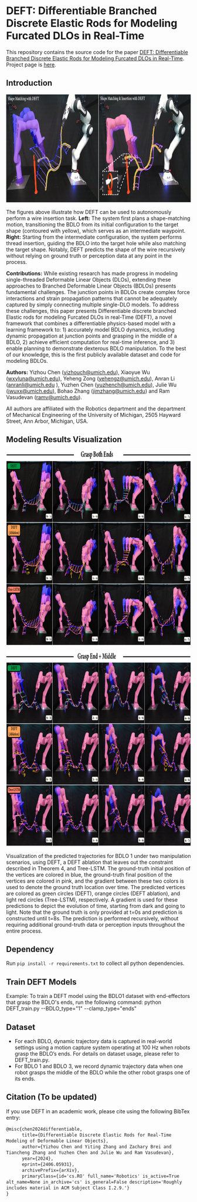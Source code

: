 # DEFT: Differentiable Branched Discrete Elastic Rods for Modeling Furcated DLOs in Real-Time

This repository contains the source code for the paper [DEFT: Differentiable Branched Discrete Elastic Rods for Modeling Furcated DLOs in Real-Time](https://arxiv.org/abs/2406.05931). Project page is [here](https://roahmlab.github.io/DEFT/).

## Introduction
<p align="center">
  <img height="295" width=1200" src="/demo_image.png"/>
</p>

The figures above illustrate how DEFT can be used to autonomously perform a wire insertion task.
**Left:** The system first plans a shape-matching motion, transitioning the BDLO from its initial configuration to the target shape (contoured with yellow), which serves as an intermediate waypoint.
**Right:** Starting from the intermediate configuration, the system performs thread insertion, guiding the BDLO into the target hole while also matching the target shape. Notably, DEFT predicts the shape of the wire recursively without relying on ground truth or perception data at any point in the process.

**Contributions:** While existing research has made progress in modeling single-threaded Deformable Linear Objects (DLOs), extending these approaches to Branched Deformable Linear Objects (BDLOs) presents fundamental challenges. 
The junction points in BDLOs create complex force interactions and strain propagation patterns that cannot be adequately captured by simply connecting multiple single-DLO models.
To address these challenges, this paper presents Differentiable discrete branched Elastic rods for modeling Furcated DLOs in real-Time (DEFT), a novel framework that combines a differentiable physics-based model with a learning framework to: 1) accurately model BDLO dynamics, including dynamic propagation at junction points and grasping in the middle of a BDLO, 2) achieve efficient computation for real-time inference, and 3) enable planning to demonstrate dexterous BDLO manipulation. To the best of our knowledge, this is the first publicly available dataset and code for modeling BDLOs.

**Authors:** Yizhou Chen (yizhouch@umich.edu),  Xiaoyue Wu (wxyluna@umich.edu), Yeheng Zong (yehengz@umich.edu), Anran Li (anranli@umich.edu ), Yuzhen Chen (yuzhench@umich.edu), Julie Wu (jwuxx@umich.edu), Bohao Zhang (jimzhang@umich.edu) and Ram Vasudevan (ramv@umich.edu).

All authors are affiliated with the Robotics department and the department of Mechanical Engineering of the University of Michigan, 2505 Hayward Street, Ann Arbor, Michigan, USA.

## Modeling Results Visualization
<p align="center">
  <img height="530" width=1200" src="/modeling_demo.png"/>
</p>
<p align="center">
  <img height="530" width=1200" src="/modeling_demo2.png"/>
</p>
Visualization of the predicted trajectories for BDLO 1 under two manipulation scenarios, using DEFT, a DEFT ablation that leaves out the constraint described in Theorem 4, and Tree-LSTM. The ground-truth initial position of the vertices are colored in blue, the ground-truth final position of the vertices are colored in pink, and the gradient between these two colors is used to denote the ground truth location over time. 
The predicted vertices are colored as green circles (DEFT), orange circles (DEFT ablation), and light red circles (Tree-LSTM), respectively.
A gradient is used for these predictions to depict the evolution of time, starting from dark and going to light.
Note that the ground truth is only provided at t=0s and prediction is constructed until t=8s.
The prediction is performed recursively, without requiring additional ground-truth data or perception inputs throughout the entire process.

## Dependency 
Run `pip install -r requirements.txt` to collect all python dependencies.

## Train DEFT Models
Example: To train a DEFT model using the BDLO1 dataset with end-effectors that grasp the BDLO's ends, run the following command: python DEFT_train.py --BDLO_type="1" --clamp_type="ends"

## Dataset
- For each BDLO, dynamic trajectory data is captured in real-world settings using a motion capture system operating at 100 Hz when robots grasp the BDLO’s ends. For details on dataset usage, please refer to DEFT_train.py.
- For BDLO 1 and BDLO 3, we record dynamic trajectory data when one robot grasps the middle of the BDLO while the other robot grasps one of its ends.

## Citation (To be updated)
If you use DEFT in an academic work, please cite using the following BibTex entry:
```
@misc{chen2024differentiable,
      title={Differentiable Discrete Elastic Rods for Real-Time Modeling of Deformable Linear Objects}, 
      author={Yizhou Chen and Yiting Zhang and Zachary Brei and Tiancheng Zhang and Yuzhen Chen and Julie Wu and Ram Vasudevan},
      year={2024},
      eprint={2406.05931},
      archivePrefix={arXiv},
      primaryClass={id='cs.RO' full_name='Robotics' is_active=True alt_name=None in_archive='cs' is_general=False description='Roughly includes material in ACM Subject Class I.2.9.'}
}
```


